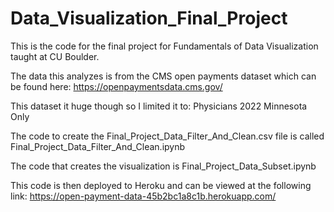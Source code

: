 # Data_Visualization_Final_Project

This is the code for the final project for Fundamentals of Data Visualization taught at CU Boulder.

The data this analyzes is from the CMS open payments dataset which can be found here: https://openpaymentsdata.cms.gov/

This dataset it huge though so I limited it to:
Physicians
2022
Minnesota Only

The code to create the Final_Project_Data_Filter_And_Clean.csv file is called Final_Project_Data_Filter_And_Clean.ipynb

The code that creates the visualization is Final_Project_Data_Subset.ipynb

This code is then deployed to Heroku and can be viewed at the following link:
https://open-payment-data-45b2bc1a8c1b.herokuapp.com/
